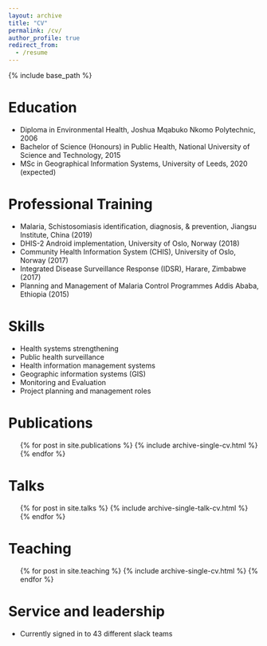 ```yaml
---
layout: archive
title: "CV"
permalink: /cv/
author_profile: true
redirect_from:
  - /resume
---
```


{% include base_path %}

Education
======
* Diploma in Environmental Health, Joshua Mqabuko Nkomo Polytechnic, 2006
* Bachelor of Science (Honours) in Public Health, National University of Science and Technology, 2015
* MSc in Geographical Information Systems, University of Leeds, 2020 (expected)

Professional Training
======
* Malaria, Schistosomiasis identification, diagnosis, & prevention,	Jiangsu Institute, China (2019)
* DHIS-2 Android implementation, 	University of Oslo, Norway (2018)
* Community Health Information System (CHIS), 	University of Oslo, Norway (2017)
* Integrated Disease Surveillance Response (IDSR), 	Harare, Zimbabwe (2017)
* Planning and Management of Malaria Control Programmes	 Addis Ababa, Ethiopia (2015)
  
Skills
======
* Health systems strengthening 
* Public health surveillance 
* Health information management systems 
* Geographic information systems (GIS)
* Monitoring and Evaluation
* Project planning and management roles

Publications
======
  <ul>{% for post in site.publications %}
    {% include archive-single-cv.html %}
  {% endfor %}</ul>
  
Talks
======
  <ul>{% for post in site.talks %}
    {% include archive-single-talk-cv.html %}
  {% endfor %}</ul>
  
Teaching
======
  <ul>{% for post in site.teaching %}
    {% include archive-single-cv.html %}
  {% endfor %}</ul>
  
Service and leadership
======
* Currently signed in to 43 different slack teams
